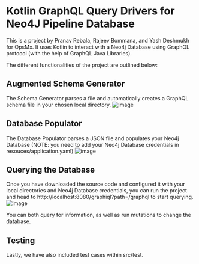 # Kotlin GraphQL Query Drivers for Neo4J Pipeline Database
This is a project by Pranav Rebala, Rajeev Bommana, and Yash Deshmukh for OpsMx. It uses Kotlin to interact with a Neo4j Database using GraphQL protocol (with the help of GraphQL Java Libraries). 

The different functionalities of the project are outlined below:

## Augmented Schema Generator
The Schema Generator parses a file and automatically creates a GraphQL schema file in your chosen local directory.
![image](https://user-images.githubusercontent.com/108049514/182973886-d622eca0-c123-4fe4-b434-9dc32008cd7e.png)

## Database Populator
The Database Populator parses a JSON file and populates your Neo4j Database (NOTE: you need to add your Neo4j Database credentials in resouces/application.yaml)
![image](https://user-images.githubusercontent.com/108049514/182974175-00999c52-5f0f-4ba8-ba05-aca30cb93de2.png)

## Querying the Database 
Once you have downloaded the source code and configured it with your local directories and Neo4j Database credentials, you can run the project and head to http://localhost:8080/graphiql?path=/graphql to start querying.
![image](https://user-images.githubusercontent.com/108049514/182973192-a4d9d1d2-b59a-4d51-a35c-65ba1c1ae159.png)

You can both query for information, as well as run mutations to change the database. 

## Testing
Lastly, we have also included test cases within src/test. 
